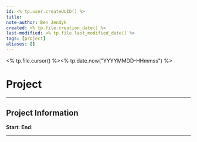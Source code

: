 ```yaml
---
id: <% tp.user.createUUID() %>
title:
note-author: Ben Jendyk
created: <% tp.file.creation_date() %>
last-modified: <% tp.file.last_modified_date() %>
tags: [project]
aliases: []
---
```


<% tp.file.cursor() %><% tp.date.now("YYYYMMDD-HHmmss") %>

# Project 

--- 

## Project Information

**Start**:
**End**:

---